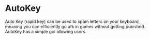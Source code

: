 # AutoKey
Auto Key (rapid key) can be used to spam letters on your keyboard, meaning you can efficiently go afk in games without getting punished.
AutoKey has a simple gui allowing users.
